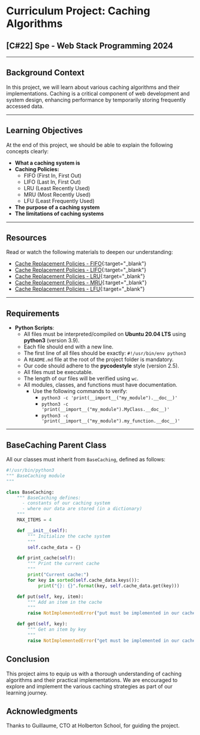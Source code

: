 # Curriculum Project: Caching Algorithms

## [C#22] Spe - Web Stack Programming 2024

---

## Background Context

In this project, we will learn about various caching algorithms and their implementations. Caching is a critical component of web development and system design, enhancing performance by temporarily storing frequently accessed data.

---

## Learning Objectives

At the end of this project, we should be able to explain the following concepts clearly:

- **What a caching system is**
- **Caching Policies:**
  - FIFO (First In, First Out)
  - LIFO (Last In, First Out)
  - LRU (Least Recently Used)
  - MRU (Most Recently Used)
  - LFU (Least Frequently Used)
- **The purpose of a caching system**
- **The limitations of caching systems**

---

## Resources

Read or watch the following materials to deepen our understanding:

- [Cache Replacement Policies - FIFO](https://en.wikipedia.org/wiki/Cache_replacement_policies#First_In_First_Out_%28FIFO%29){:target="_blank"}
- [Cache Replacement Policies - LIFO](https://en.wikipedia.org/wiki/Cache_replacement_policies#Last_In_First_Out_%28LIFO%29){:target="_blank"}
- [Cache Replacement Policies - LRU](https://en.wikipedia.org/wiki/Cache_replacement_policies#Least_Recently_Used_%28LRU%29){:target="_blank"}
- [Cache Replacement Policies - MRU](https://en.wikipedia.org/wiki/Cache_replacement_policies#Most_Recently_Used_%28MRU%29){:target="_blank"}
- [Cache Replacement Policies - LFU](https://en.wikipedia.org/wiki/Cache_replacement_policies#Least-Frequently_Used_%28LFU%29){:target="_blank"}

---

## Requirements

- **Python Scripts**:
  - All files must be interpreted/compiled on **Ubuntu 20.04 LTS** using **python3** (version 3.9).
  - Each file should end with a new line.
  - The first line of all files should be exactly: `#!/usr/bin/env python3`
  - A `README.md` file at the root of the project folder is mandatory.
  - Our code should adhere to the **pycodestyle** style (version 2.5).
  - All files must be executable.
  - The length of our files will be verified using `wc`.
  - All modules, classes, and functions must have documentation.
    - Use the following commands to verify:
      - `python3 -c 'print(__import__("my_module").__doc__)'`
      - `python3 -c 'print(__import__("my_module").MyClass.__doc__)'`
      - `python3 -c 'print(__import__("my_module").my_function.__doc__)'`

---

## BaseCaching Parent Class

All our classes must inherit from `BaseCaching`, defined as follows:

```python
#!/usr/bin/python3
""" BaseCaching module
"""

class BaseCaching:
    """ BaseCaching defines:
      - constants of our caching system
      - where our data are stored (in a dictionary)
    """
    MAX_ITEMS = 4

    def __init__(self):
        """ Initialize the cache system
        """
        self.cache_data = {}

    def print_cache(self):
        """ Print the current cache
        """
        print("Current cache:")
        for key in sorted(self.cache_data.keys()):
            print("{}: {}".format(key, self.cache_data.get(key)))

    def put(self, key, item):
        """ Add an item in the cache
        """
        raise NotImplementedError("put must be implemented in our cache class")

    def get(self, key):
        """ Get an item by key
        """
        raise NotImplementedError("get must be implemented in our cache class")
```

## Conclusion

This project aims to equip us with a thorough understanding of caching algorithms and their practical implementations. We are encouraged to explore and implement the various caching strategies as part of our learning journey.

## Acknowledgments

Thanks to Guillaume, CTO at Holberton School, for guiding the project.
